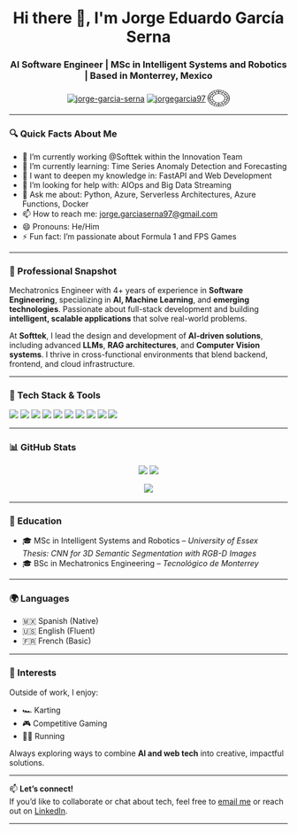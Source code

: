 <h1 align="center">Hi there 👋, I'm Jorge Eduardo García Serna</h1>
<h3 align="center">AI Software Engineer | MSc in Intelligent Systems and Robotics | Based in Monterrey, Mexico</h3>

<p align="center">
<a href="https://www.linkedin.com/in/jorge-garc%C3%ADa-serna-7a756484/" target="blank"><img align="center" src="https://raw.githubusercontent.com/rahuldkjain/github-profile-readme-generator/master/src/images/icons/Social/linked-in-alt.svg" alt="jorge-garcia-serna" height="30" width="40" /></a>
<a href="https://instagram.com/jorgegarcia97" target="blank"><img align="center" src="https://raw.githubusercontent.com/rahuldkjain/github-profile-readme-generator/master/src/images/icons/Social/instagram.svg" alt="jorgegarcia97" height="30" width="40" /></a>
<a href="https://vsco.co/jorgegarcia197/gallery" target="blank"><img align="center" src="./vsco.svg" alt="jorgegarcia97" height="30" width="40" /></a>
</p>

---

### 🔍 Quick Facts About Me

- 🔭 I’m currently working @Softtek within the Innovation Team
- 🌱 I’m currently learning: Time Series Anomaly Detection and Forecasting
- 👀 I want to deepen my knowledge in: FastAPI and Web Development
- 🤔 I’m looking for help with: AIOps and Big Data Streaming
- 💬 Ask me about: Python, Azure, Serverless Architectures, Azure Functions, Docker
- 📫 How to reach me: jorge.garciaserna97@gmail.com
- 😄 Pronouns: He/Him
- ⚡ Fun fact: I’m passionate about Formula 1 and FPS Games

---

### 💼 Professional Snapshot

Mechatronics Engineer with 4+ years of experience in **Software Engineering**, specializing in **AI, Machine Learning**, and **emerging technologies**. Passionate about full-stack development and building **intelligent, scalable applications** that solve real-world problems.

At **Softtek**, I lead the design and development of **AI-driven solutions**, including advanced **LLMs**, **RAG architectures**, and **Computer Vision systems**. I thrive in cross-functional environments that blend backend, frontend, and cloud infrastructure.

---

### 🧠 Tech Stack & Tools

<img src="https://img.shields.io/badge/microsoft%20azure-0089D6?style=for-the-badge&logo=microsoft-azure&logoColor=white"/>
<img src="https://img.shields.io/badge/Azure_Functions-0062AD?style=for-the-badge&logo=azure-functions&logoColor=white"/>
<img src="https://img.shields.io/badge/GitHub_Actions-2088FF?style=for-the-badge&logo=github-actions&logoColor=white"/>
<img src="https://img.shields.io/badge/firebase-ffca28?style=for-the-badge&logo=firebase&logoColor=black"/>
<img src="https://img.shields.io/badge/Python-FFD43B?style=for-the-badge&logo=python&logoColor=blue"/>
<img src="https://img.shields.io/badge/Streamlit-FF4B4B?style=for-the-badge&logo=Streamlit&logoColor=white"/>
<img src="https://img.shields.io/badge/OpenCV-27338e?style=for-the-badge&logo=OpenCV&logoColor=white"/>
<img src="https://img.shields.io/badge/Docker-2CA5E0?style=for-the-badge&logo=docker&logoColor=white"/>
<img src="https://img.shields.io/badge/scikit_learn-F7931E?style=for-the-badge&logo=scikit-learn&logoColor=white"/>
<img src="https://img.shields.io/badge/Pandas-2C2D72?style=for-the-badge&logo=pandas&logoColor=white"/>

---

### 📊 GitHub Stats

<p align="center">
  <img src="https://github-readme-stats.vercel.app/api?username=jorgegarcia197&show_icons=true&theme=github_dark" />
  <img src="https://github-readme-stats.vercel.app/api/top-langs/?username=jorgegarcia197&layout=compact&theme=github_dark" />
</p>

<p align="center">
  <img src="https://github-profile-summary-cards.vercel.app/api/cards/profile-details?username=jorgegarcia197&theme=vue" />
</p>

---

### 📘 Education

- 🎓 MSc in Intelligent Systems and Robotics – *University of Essex*  
  *Thesis: CNN for 3D Semantic Segmentation with RGB-D Images*  
- 🎓 BSc in Mechatronics Engineering – *Tecnológico de Monterrey*

---

### 🌍 Languages

- 🇲🇽 Spanish (Native)  
- 🇺🇸 English (Fluent)  
- 🇫🇷 French (Basic)

---

### 🎯 Interests

Outside of work, I enjoy:
- 🏎️ Karting  
- 🎮 Competitive Gaming  
- 🏃‍♂️ Running

Always exploring ways to combine **AI and web tech** into creative, impactful solutions.

---

📫 **Let’s connect!**  
If you’d like to collaborate or chat about tech, feel free to [email me](mailto:jorge.garciaserna97@gmail.com) or reach out on [LinkedIn](https://www.linkedin.com/in/jorge-garc%C3%ADa-serna-7a756484/).

---

